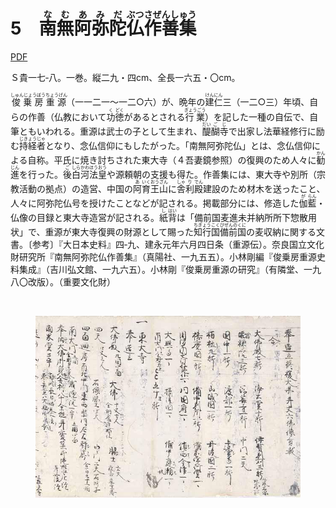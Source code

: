 # 5　<ruby>南<rt>な</rt></ruby><ruby>無<rt>む</rt></ruby><ruby>阿<rt>あ</rt></ruby><ruby>弥<rt>み</rt></ruby><ruby>陀<rt>だ</rt></ruby><ruby>仏<rt>ぶつ</rt></ruby><ruby>作善集<rt>さぜんしゅう</rt></ruby>

<a href="../pdf/005.pdf" target="_blank">PDF</a>

Ｓ貴一七‐八。一巻。縦二九・四cm、全長一六五・〇cm。

<ruby>俊乗房重源<rt>しゅんじょうぼうちょうげん</rt></ruby>（一一二一〜一二○六）が、晩年の<ruby>建<rt>けん</rt></ruby><ruby>仁<rt>にん</rt></ruby>三（一二○三）年頃、自らの作善（仏教において<ruby>功<rt>く</rt></ruby><ruby>徳<rt>どく</rt></ruby>があるとされる<ruby>行業<rt>ぎょうごう</rt></ruby>）を記した一種の自伝で、自筆ともいわれる。重源は武士の子として生まれ、<ruby>醍<rt>だい</rt></ruby><ruby>醐<rt>ご</rt></ruby><ruby>寺<rt>じ</rt></ruby>で出家し法華経修行に励む<ruby>持経者<rt>じきょうじゃ</rt></ruby>となり、念仏信仰にもしたがった。「南無阿弥陀仏」とは、念仏信仰による自称。平氏に焼き討ちされた東大寺（４吾妻鏡参照）の復興のため人々に<ruby>勧<rt>かん</rt></ruby><ruby>進<rt>じん</rt></ruby>を行った。<ruby>後<rt>ご</rt></ruby><ruby>白<rt>しら</rt></ruby><ruby>河<rt>かわ</rt></ruby><ruby>法<rt>ほう</rt></ruby><ruby>皇<rt>おう</rt></ruby>や源頼朝の支援も得た。作善集には、東大寺や別所（宗教活動の拠点）の造営、中国の<ruby>阿<rt>あ</rt></ruby><ruby>育<rt>いく</rt></ruby><ruby>王<rt>おう</rt></ruby><ruby>山<rt>ざん</rt></ruby>に<ruby>舎<rt>しゃ</rt></ruby><ruby>利<rt>り</rt></ruby><ruby>殿<rt>でん</rt></ruby>建設のため材木を送ったこと、人々に阿弥陀仏号を授けたことなどが記される。掲載部分には、修造した<ruby>伽<rt>が</rt></ruby><ruby>藍<rt>らん</rt></ruby>・仏像の目録と東大寺造営が記される。<ruby>紙<rt>し</rt></ruby><ruby>背<rt>はい</rt></ruby>は「備前国麦進未并納所所下惣散用状」で、重源が東大寺復興の財源として賜った<ruby>知行国<rt>ちぎょうこく</rt></ruby><ruby>備前国<rt>びぜんのくに</rt></ruby>の麦収納に関する文書。〔参考〕『大日本史料』四‐九、建永元年六月四日条（重源伝）。奈良国立文化財研究所『南無阿弥陀仏作善集』（真陽社、一九五五）。小林剛編『俊乗房重源史料集成』（吉川弘文館、一九六五）。小林剛『俊乗房重源の研究』（有隣堂、一九八〇改版）。（重要文化財）

<br/>

<figure>
    <img src="../img/005.jpeg"/>
</figure>